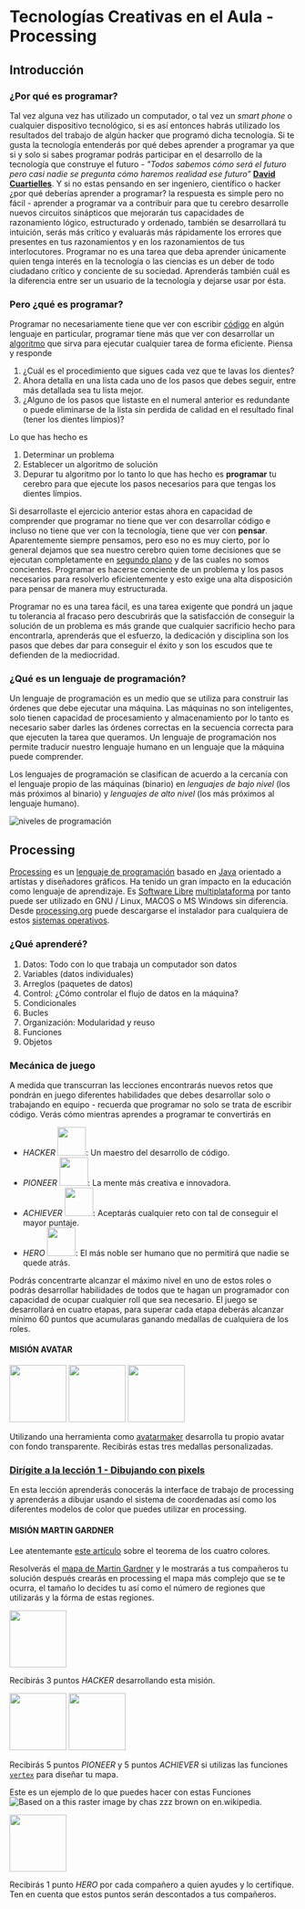 # Tecnologías Creativas en el Aula - Processing

## Introducción

### ¿Por qué es programar?

Tal vez alguna vez has utilizado un computador, o tal vez un *smart phone* o cualquier dispositivo tecnológico, si es así entonces habrás utilizado los resultados del trabajo de algún hacker que programó dicha tecnología. Si te gusta la tecnología entenderás por qué debes aprender a programar ya que si y solo si sabes programar podrás participar en el desarrollo de la tecnología que construye el futuro - *"Todos sabemos cómo será el futuro pero casi nadie se pregunta cómo haremos realidad ese futuro"* [**David Cuartielles**][1]. Y si no estas pensando en ser ingeniero, científico o hacker ¿por qué deberías aprender a programar? la respuesta es simple pero no fácil - aprender a programar va a contribuir para que tu cerebro desarrolle nuevos circuitos sinápticos que mejorarán tus capacidades de razonamiento lógico, estructurado y ordenado, también se desarrollará tu intuición, serás más crítico y evaluarás más rápidamente los errores que presentes en tus razonamientos y en los razonamientos de tus interlocutores. Programar no es una tarea que deba aprender únicamente quien tenga interés en la tecnología o las ciencias es un deber de todo ciudadano crítico y conciente de su sociedad. Aprenderás también cuál es la diferencia entre ser un usuario de la tecnología y dejarse usar por ésta.

### Pero ¿qué es programar?

Programar no necesariamente tiene que ver con escribir [código][4]  en algún lenguaje en particular, programar tiene más que ver con desarrollar un [algoritmo][2] que sirva para ejecutar cualquier tarea de forma eficiente. Piensa y responde

1. ¿Cuál es el procedimiento que sigues cada vez que te lavas los dientes?
2. Ahora detalla en una lista cada uno de los pasos que debes seguir, entre más detallada sea tu lista mejor.
3. ¿Alguno de los pasos que listaste en el numeral anterior es redundante o puede eliminarse de la lista sin perdida de calidad en el resultado final (tener los dientes límpios)?

Lo que has hecho es
1. Determinar un problema
2. Establecer un algoritmo de solución
3. Depurar tu algoritmo
por lo tanto lo que has hecho es **programar** tu cerebro para que ejecute los pasos necesarios para que tengas los dientes límpios.

Si desarrollaste el ejercicio anterior estas ahora en capacidad de comprender que programar no tiene que ver con desarrollar código e incluso no tiene que ver con la tecnología, tiene que ver con **pensar**. Aparentemente siempre pensamos, pero eso no es muy cierto, por lo general dejamos que sea nuestro cerebro quien tome decisiones que se ejecutan completamente en [segundo plano][3] y de las cuales no somos concientes. Programar es hacerse conciente de un problema y los pasos necesarios para resolverlo eficientemente y esto exige una alta disposición para pensar de manera muy estructurada.

Programar no es una tarea fácil, es una tarea exigente que pondrá un jaque tu tolerancia al fracaso pero descubrirás que la satisfacción de conseguir la solución de un problema es más grande que cualquier sacrificio hecho para encontrarla, aprenderás que el esfuerzo, la dedicación y disciplina son los pasos que debes dar para conseguir el éxito y son los escudos que te defienden de la mediocridad.

### ¿Qué es un lenguaje de programación?

Un lenguaje de programación es un medio que se utiliza para construir las órdenes que debe ejecutar una máquina. Las máquinas no son inteligentes, solo tienen capacidad de procesamiento y almacenamiento por lo tanto es necesario saber darles las órdenes correctas en la secuencia correcta para que ejecuten la tarea que queramos. Un lenguaje de programación nos permite traducir nuestro lenguaje humano en un lenguaje que la máquina puede comprender.

Los lenguajes de programación se clasifican de acuerdo a la cercanía con el lenguaje propio de las máquinas (binario) en *lenguajes de bajo nivel* (los más próximos al binario) y *lenguajes de alto nivel* (los más próximos al lenguaje humano).

![niveles de programación](./images/programmingLanguageS.png)

## Processing

[Processing][5] es un [lenguaje de programación][6] basado en [Java][7] orientado a artístas y diseñadores gráficos. Ha tenido un gran impacto en la educación como lenguaje de aprendizaje. Es [Software Libre][8] [multiplataforma][9] por tanto puede ser utilizado en GNU / Linux, MACOS o MS Windows sin diferencia. Desde [processing.org][10] puede descargarse el instalador para cualquiera de estos [sistemas operativos][11].

### ¿Qué aprenderé?

1. Datos: Todo con lo que trabaja un computador son datos
  1. Variables (datos individuales)
  2. Arreglos (paquetes de datos)
2. Control: ¿Cómo controlar el flujo de datos en la máquina?
  1. Condicionales
  2. Bucles
3. Organización: Modularidad y reuso
  1. Funciones
  2. Objetos

### Mecánica de juego

A medida que transcurran las lecciones encontrarás nuevos retos que pondrán en juego diferentes habilidades que debes desarrollar solo o trabajando en equipo - recuerda que programar no solo se trata de escribir código. Verás cómo mientras aprendes a programar te convertirás en
- _HACKER_ <img src="./images/medalHacker_10.png" width="50"/>: Un maestro del desarrollo de código.
- _PIONEER_ <img src="./images/medalPioneer_10.png" width="50"/>: La mente más creativa e innovadora.
- _ACHIEVER_ <img src="./images/medalAchiever_10.png" width="50"/>: Aceptarás cualquier reto con tal de conseguir el mayor puntaje.
- _HERO_ <img src="./images/medalHero_10.png" width="50"/>: El más noble ser humano que no permitirá que nadie se quede atrás.

Podrás concentrarte alcanzar el máximo nivel en uno de estos roles o podrás desarrollar habilidades de todos que te hagan un programador con capacidad de ocupar cualquier roll que sea necesario. El juego se desarrollará en cuatro etapas, para superar cada etapa deberás alcanzar mínimo 60 puntos que acumularas ganando medallas de cualquiera de los roles.

#### MISIÓN AVATAR
<img src="./images/medalPioneer_1.png" width="100"/>
<img src="./images/medalAchiever_1.png" width="100"/>
<img src="./images/medalHero_1.png" width="100"/>

Utilizando una herramienta como [avatarmaker][12] desarrolla tu propio avatar con fondo transparente. Recibirás estas tres medallas personalizadas.

### [Dirígite a la lección 1 - Dibujando con pixels][13]

En esta lección aprenderás conocerás la interface de trabajo de processing y aprenderás a dibujar usando el sistema de coordenadas así como los diferentes modelos de color que puedes utilizar en processing.

#### MISIÓN MARTIN GARDNER

Lee atentemante [este artículo][14] sobre el teorema de los cuatro colores.

Resolverás el [mapa de Martin Gardner][16] y le mostrarás a tus compañeros tu solución después crearás en processing el mapa más complejo que se te ocurra, el tamaño lo decides tu así como el número de regiones que utilizarás y la fórma de estas regiones.

<img src="./images/medalHacker_3.png" width="100"/>

Recibirás 3 puntos _HACKER_ desarrollando esta misión.

<img src="./images/medalPioneer_5.png" width="100"/>
<img src="./images/medalAchiever_5.png" width="100"/>

Recibirás 5 puntos _PIONEER_ y 5 puntos _ACHIEVER_ si utilizas las funciones [`vertex`][15] para diseñar tu mapa.

Este es un ejemplo de lo que puedes hacer con estas Funciones
<img src="./images/Four_Colour_Map_Example.png" title="Based on a this raster image by chas zzz brown on en.wikipedia.">

<img src="./images/medalHero_3.png" width="100"/>

Recibirás 1 punto _HERO_ por cada compañero a quien ayudes y lo certifique. Ten en cuenta que estos puntos serán descontados a tus compañeros.

[1]: https://youtu.be/J3xmvmtBQ2I
[2]: https://es.wikipedia.org/wiki/Algoritmo
[3]: https://es.wikipedia.org/wiki/Background
[4]: https://es.wikipedia.org/wiki/C%C3%B3digo_fuente
[5]: https://processing.org/overview/
[6]: https://es.wikipedia.org/wiki/Lenguaje_de_programaci%C3%B3n
[7]: https://es.wikipedia.org/wiki/Java_(lenguaje_de_programaci%C3%B3n)
[8]: https://es.wikipedia.org/wiki/Software_libre
[9]: https://es.wikipedia.org/wiki/Multiplataforma
[10]: https://processing.org/download/
[11]: https://es.wikipedia.org/wiki/Sistema_operativo
[12]: http://avatarmaker.com/
[13]: http://nbviewer.jupyter.org/github/piratax007/processing_course/blob/a268c36d548b58d190db37db49712128f60228ff/Leccion_1.ipynb
[14]: https://es.wikipedia.org/wiki/Teorema_de_los_cuatro_colores
[15]: https://processing.org/reference/
[16]: https://www.geogebra.org/m/NQnmR3CK
